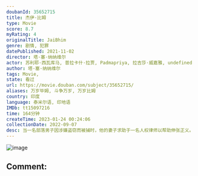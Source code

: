 ```yaml
---
doubanId: 35652715
title: 杰伊·比姆
type: Movie
score: 8.7
myRating: 4
originalTitle: JaiBhim
genre: 剧情, 犯罪
datePublished: 2021-11-02
director: 塔·塞·纳纳维尔
actor: 苏利耶·西瓦库马, 普拉卡什·拉贾, Padmapriya, 拉吉莎·威嘉雅, undefined
author: 塔·塞·纳纳维尔
tags: Movie, 
state: 看过
url: https://movie.douban.com/subject/35652715/
aliases: 万岁毕姆, 斗争万岁, 万岁比姆
country: 印度
language: 泰米尔语, 印地语
IMDb: tt15097216
time: 164分钟
createTime: 2023-01-24 00:24:06
collectionDate: 2022-09-07
desc: 当一名部落男子因涉嫌盗窃而被捕时，他的妻子求助于一名人权律师以帮助伸张正义。
---
```


![image](p2734251414.jpg)

Comment: 
---

